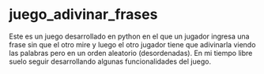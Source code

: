 # juego_adivinar_frases
Este es un juego desarrollado en python en el que un jugador ingresa una frase sin que el otro mire y luego el otro jugador tiene que adivinarla viendo las palabras pero en un orden aleatorio (desordenadas).
En mi tiempo libre suelo seguir desarrollando algunas funcionalidades del juego.
